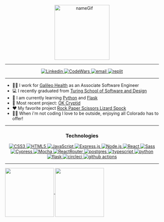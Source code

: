 <p align="center">
  <img align="center" height="180px" alt="nameGif" src="https://media.giphy.com/media/YM4oNprzrXdkeToFpu/giphy.gif" />
</p>

***

<p align="center">
  <a href="https://www.linkedin.com/in/kayla-durrett/">
    <img
      alt="Linkedin"
      src="https://img.shields.io/badge/linkedin-%230077B5.svg?style=for-the-badge&logo=linkedin&logoColor=white"
    />
  </a>
  <a href="https://www.codewars.com/users/krdurrett">
    <img
      alt="CodeWars"
      src="https://img.shields.io/badge/Codewars-B1361E?style=for-the-badge&logo=codewars&logoColor=grey"
    />
  </a>
  <a href="mailto:kayla.durrett@gmail.com">
    <img
      alt="email"
      src="https://img.shields.io/badge/Gmail-D14836?style=for-the-badge&logo=gmail&logoColor=white"
    />
  </a>
  <a href="https://replit.com/@kdurrett">
    <img
      alt="replit"
      src="https://img.shields.io/badge/Repl.it-%230D101E.svg?style=for-the-badge&logo=replit&logoColor=white"
    />
  </a>
</p>

***

- 👩‍💻  I work for [Galileo Health](https://galileohealth.com/) as an Associate Software Engineer
- 💻  I recently graduated from [Turing School of Software and Design](https://turing.edu/)
- 🌱  I am currently learning [Python](https://www.python.org/) and [Flask](https://flask.palletsprojects.com/en/2.1.x/)
- 👯  Most recent project: [OK Cryptid](https://github.com/OK-Cryptid/ok-cryptid-fe)
- ❤️  My favorite project [Rock Paper Scissors Lizard Spock](https://github.com/krdurrett/Rock-Paper-Scissors)
- 🧗‍♀️  When i'm not coding I love to be outside, enjoying all Colorado has to offer!

***

<h3 align="center">Technologies</h3>
<p align="center">
  <a href="https://css-tricks.com/">
    <img
      alt="CSS3"
      src="https://img.shields.io/badge/css3-%231572B6.svg?style=for-the-badge&logo=css3&logoColor=white"
    />
  </a>
  <a href="https://html.com/html5/">
    <img
      alt="HTML5"
      src="https://img.shields.io/badge/html5-%23E34F26.svg?style=for-the-badge&logo=html5&logoColor=white"
    />
  </a>
  <a href="https://www.javascript.com/">
    <img
      alt="JavaScript"
      src="https://img.shields.io/badge/javascript-%23323330.svg?style=for-the-badge&logo=javascript&logoColor=%23F7DF1E"
    />
  </a>
  <a href="https://expressjs.com/">
    <img
      alt="Express.js"
      src="https://img.shields.io/badge/express.js-%23404d59.svg?style=for-the-badge&logo=express&logoColor=%2361DAFB"
    />
  </a>
  <a href="https://nodejs.org/en/">
    <img
      alt="Node.js"
      src="https://img.shields.io/badge/node.js-6DA55F?style=for-the-badge&logo=node.js&logoColor=white"
    />
  </a>
  <a href="https://reactjs.org/">
    <img
      alt="React"
      src="https://img.shields.io/badge/react-%2320232a.svg?style=for-the-badge&logo=react&logoColor=%2361DAFB"
    />
  </a>
  <a href="https://sass-lang.com/">
    <img
      alt="Sass"
      src="https://img.shields.io/badge/SASS-hotpink.svg?style=for-the-badge&logo=SASS&logoColor=white"
    />
  </a>
  <a href="https://www.cypress.io/">
    <img
      alt="Cypress"
      src="https://img.shields.io/badge/-cypress-%23E5E5E5?style=for-the-badge&logo=cypress&logoColor=058a5e"
    />
  </a>
  <a href="https://mochajs.org/">
    <img
      alt="Mocha"
      src="https://img.shields.io/badge/-mocha-%238D6748?style=for-the-badge&logo=mocha&logoColor=white"
    />
  </a>
  <a href="https://reactrouter.com/">
    <img
      alt="ReactRouter"
      src="https://img.shields.io/badge/React_Router-CA4245?style=for-the-badge&logo=react-router&logoColor=white"
    />
  </a>
  <a href="https://www.postgresql.org/">
    <img
      alt="postgres"
      src="https://img.shields.io/badge/postgres-%23316192.svg?style=for-the-badge&logo=postgresql&logoColor=white"
    />
  </a>
  <a href="https://www.typescriptlang.org/">
    <img
      alt="typescript"
      src="https://img.shields.io/badge/typescript-%23007ACC.svg?style=for-the-badge&logo=typescript&logoColor=white"
    />
  </a>
  <a href="https://www.python.org/">
    <img
      alt="python"
      src="https://img.shields.io/badge/python-3670A0?style=for-the-badge&logo=python&logoColor=ffdd54"
    />
  </a>
  <a href="https://flask.palletsprojects.com/en/2.1.x/">
    <img
      alt="flask"
      src="https://img.shields.io/badge/flask-%23000.svg?style=for-the-badge&logo=flask&logoColor=white"
    />
  </a>
  <a href="https://circleci.com/">
    <img
      alt="circleci"
      src="https://img.shields.io/badge/circle%20ci-%23161616.svg?style=for-the-badge&logo=circleci&logoColor=white"
    />
  </a>
  <a href="https://github.com/features/actions?utm_source=google&utm_medium=ppc&utm_campaign=2022q3-adv-WW-Google_Search-eg_brand&scid=7013o000002CdxYAAS&gclid=Cj0KCQjwmuiTBhDoARIsAPiv6L8Pw5WBXNe7LDrTVE-mnXpySEk-1nPBzj835Dvx9uG_FnpN_tWliqsaAiTpEALw_wcB">
    <img
      alt="github actions"
      src="https://img.shields.io/badge/github%20actions-%232671E5.svg?style=for-the-badge&logo=githubactions&logoColor=white"
    />
  </a>
</p>

***

<a href="https://github.com/anuraghazra/github-readme-stats">
  <img align="center" height="160px" src="https://github-readme-stats.vercel.app/api?username=krdurrett&theme=synthwave" />
</a>
<a href="https://github.com/anuraghazra/github-readme-stats">
  <img align="center" height="160px" src="https://github-readme-stats.vercel.app/api/top-langs/?username=krdurrett&layout=compact&theme=synthwave" />
</a>
